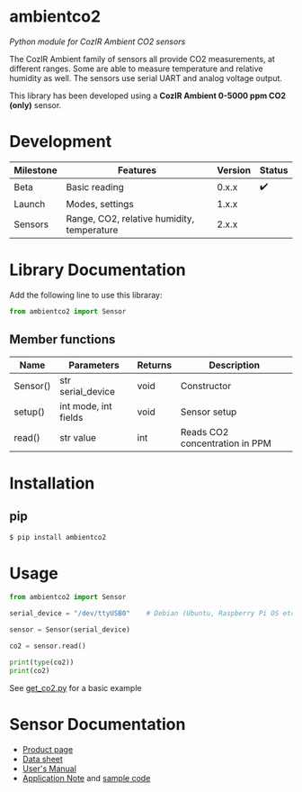 # ambientco2
*Python module for CozIR Ambient CO2 sensors*

The CozIR Ambient family of sensors all provide CO2 measurements, at different ranges. Some are able to measure temperature and relative humidity as well. The sensors use serial UART and analog voltage output.

This library has been developed using a **CozIR Ambient 0-5000 ppm CO2 (only)** sensor.


# Development

Milestone | Features | Version | Status
-------- | -------- | -------- | --------
Beta | Basic reading | 0.x.x | :heavy_check_mark:
Launch | Modes, settings | 1.x.x |
Sensors | Range, CO2, relative humidity, temperature | 2.x.x |


# Library Documentation

Add the following line to use this libraray:
``` python
from ambientco2 import Sensor
```

## Member functions

Name | Parameters | Returns | Description
-------- | -------- | -------- | --------
Sensor() | str serial_device | void | Constructor
setup() | int mode, int fields | void | Sensor setup
read() | str value | int | Reads CO2 concentration in PPM


# Installation

## pip
``` bash
$ pip install ambientco2
```

# Usage
``` python
from ambientco2 import Sensor

serial_device = "/dev/ttyUSB0"    # Debian (Ubuntu, Raspberry Pi OS etc.)

sensor = Sensor(serial_device)

co2 = sensor.read()

print(type(co2))
print(co2)
```

See [get_co2.py](https://github.com/mjackdk/PythonCO2/blob/main/get_co2.py) for a basic example

# Sensor Documentation

* [Product page](https://www.co2meter.com/collections/0-1-co2/products/cozir-ambient-5000-ppm-co2-sensor)
* [Data sheet](https://cdn.shopify.com/s/files/1/0019/5952/files/Datasheet_COZIR_A_CO2Meter_4_15.pdf)
* [User's Manual](http://co2meters.com/Documentation/Manuals/Manual_GC_0024_0025_0026_Revised8.pdf)
* [Application Note](http://www.co2meters.com/Documentation/AppNotes/AN127-COZIR-sensor-raspberry-pi-uart.pdf)
  and [sample code](http://www.co2meters.com/Documentation/AppNotes/AN127-COZIR-sensor-raspberry-pi.zip)


